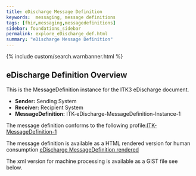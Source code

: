 ```yaml
---
title: eDischarge Message Definition
keywords:  messaging, message definitions
tags: [fhir,messaging,messagedefinitions]
sidebar: foundations_sidebar
permalink: explore_eDischarge_def.html
summary: "eDischarge Message Definition"
---
```


{% include custom/search.warnbanner.html %}

## eDischarge Definition Overview ##

This is the MessageDefinition instance for the ITK3 eDischarge document.

- **Sender:**  Sending System
- **Receiver:** Recipient System
- **MessageDefinition:** ITK-eDischarge-MessageDefinition-Instance-1

The message definition conforms to the following profile:[ITK-MessageDefinition-1](https://fhir.nhs.uk/STU3/StructureDefinition/ITK-MessageDefinition-1)

The message definition is available as a HTML rendered version for human consumption [eDischarge MessageDefinition rendered](https://fhir.nhs.uk/STU3/MessageDefinition/ITK-eDischarge-MessageDefinition-Instance-1) 

The xml version for machine processing is available as a GIST file see below.

<script src="https://gist.github.com/IOPS-DEV/6258037b316797361f1f0fc76c5a42cc.js"></script>











